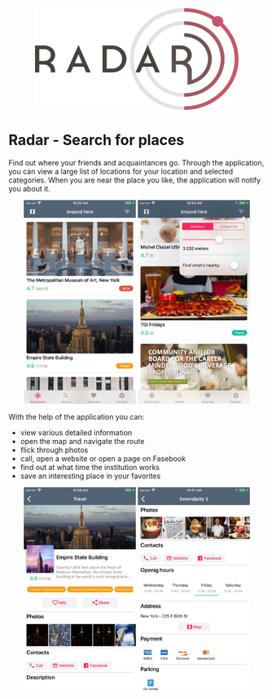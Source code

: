 <p align="center">
	<img src="https://github.com/kvyatkovskys/radar/blob/master/screenshots/logo.png" width="400" height="200">
</p>

# Radar - Search for places

Find out where your friends and acquaintances go.
Through the application, you can view a large list of locations for your location and selected categories. When you are near the place you like, the application will notify you about it.

<p align="center">
	<img src="https://github.com/kvyatkovskys/radar/blob/master/screenshots/screen%231.png" width="220" height="400">
	<img src="https://github.com/kvyatkovskys/radar/blob/master/screenshots/screen%235.png" width="220" height="400">
</p>

With the help of the application you can:
- view various detailed information
- open the map and navigate the route
- flick through photos
- call, open a website or open a page on Fasebook
- find out at what time the institution works
- save an interesting place in your favorites

<p align="center">
	<img src="https://github.com/kvyatkovskys/radar/blob/master/screenshots/screen%233.png" width="220" height="400">
	<img src="https://github.com/kvyatkovskys/radar/blob/master/screenshots/screen%234.png" width="220" height="400">
</p>
